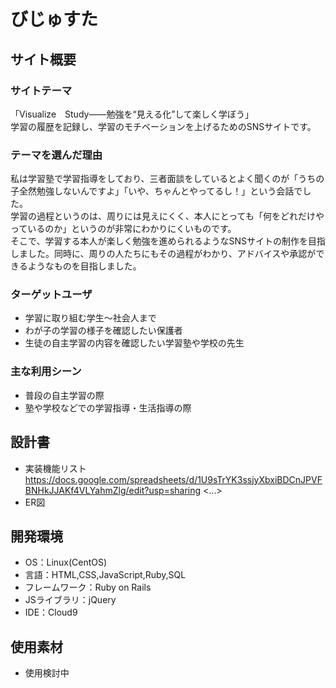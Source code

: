 # びじゅすた

## サイト概要
### サイトテーマ
「Visualize　Study――勉強を“見える化”して楽しく学ぼう」</br>
学習の履歴を記録し、学習のモチベーションを上げるためのSNSサイトです。
### テーマを選んだ理由
私は学習塾で学習指導をしており、三者面談をしているとよく聞くのが「うちの子全然勉強しないんですよ」「いや、ちゃんとやってるし！」という会話でした。</br>
学習の過程というのは、周りには見えにくく、本人にとっても「何をどれだけやっているのか」というのが非常にわかりにくいものです。</br>
そこで、学習する本人が楽しく勉強を進められるようなSNSサイトの制作を目指しました。同時に、周りの人たちにもその過程がわかり、アドバイスや承認ができるようなものを目指しました。
### ターゲットユーザ
- 学習に取り組む学生～社会人まで
- わが子の学習の様子を確認したい保護者
- 生徒の自主学習の内容を確認したい学習塾や学校の先生

### 主な利用シーン
- 普段の自主学習の際
- 塾や学校などでの学習指導・生活指導の際

## 設計書
- 実装機能リスト　https://docs.google.com/spreadsheets/d/1U9sTrYK3ssjyXbxiBDCnJPVFBNHkJJAKf4VLYahmZlg/edit?usp=sharing
<...>
- ER図

## 開発環境
- OS：Linux(CentOS)
- 言語：HTML,CSS,JavaScript,Ruby,SQL
- フレームワーク：Ruby on Rails
- JSライブラリ：jQuery
- IDE：Cloud9

## 使用素材
- 使用検討中

